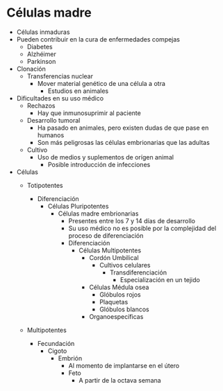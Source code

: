 # Células madre
- Células inmaduras
- Pueden contribuir en la cura de enfermedades compejas
	- Diabetes
	- Alzhéimer
	- Parkinson
- Clonación
	- Transferencias nuclear
		- Mover material genético de una célula a otra
			- Estudios en animales
- Dificultades en su uso médico
	- Rechazos
		- Hay que inmunosuprimir al paciente
	- Desarrollo tumoral
		- Ha pasado en animales, pero existen dudas de que pase en humanos
		- Son más peligrosas las células embrionarias que las adultas
	- Cultivo
		- Uso de medios y suplementos de orígen animal
			- Posible introducción de infecciones
- Células
	- Totipotentes
		-  Diferenciación
			- Células Pluripotentes
				- Células madre embrionarias
					- Presentes entre los 7 y 14 días de desarrollo
					- Su uso médico no es posible por la complejidad del proceso de diferenciación
					- Diferenciación
						- Células Multipotentes
							- Cordón Umbilical
								- Cultivos celulares
									- Transdiferenciación
										- Especialización en un tejido 
							- Células Médula osea
								- Glóbulos rojos
								- Plaquetas
								- Glóbulos blancos
							- Organoespecíficas
			
	- Multipotentes
		- Fecundación
			- Cigoto
				- Embrión
					- Al momento de implantarse en el útero
					- Feto
						- A partir de la octava semana